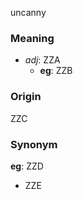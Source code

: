 uncanny
### Meaning
+ _adj_: ZZA
    + __eg__: ZZB

### Origin

ZZC

### Synonym

__eg__: ZZD

+ ZZE


